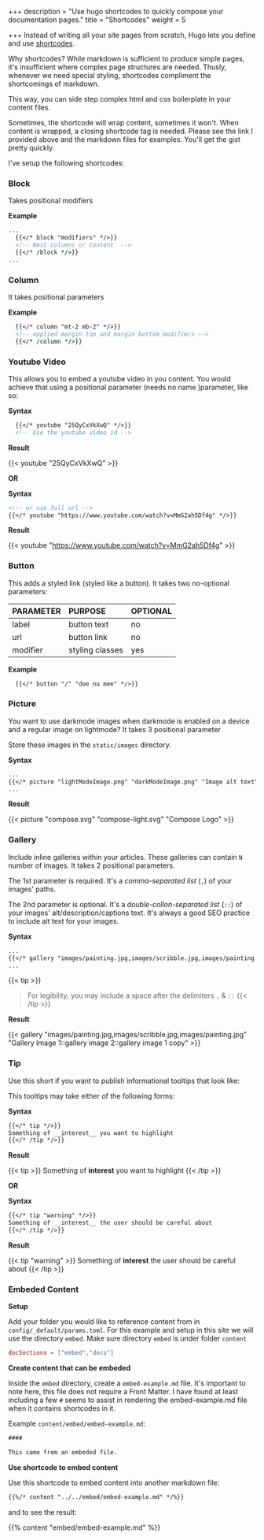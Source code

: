 +++
description = "Use hugo shortcodes to quickly compose your documentation pages."
title = "Shortcodes"
weight = 5

+++
Instead of writing all your site pages from scratch, Hugo lets you define and use [shortcodes](https://gohugo.io/content-management/shortcodes/).

Why shortcodes? While markdown is sufficient to produce simple pages, it's insufficient where complex page structures are needed. Thusly, whenever we need special styling, shortcodes compliment the shortcomings of markdown.

This way, you can side step complex html and css boilerplate in your content files.

Sometimes, the shortcode will wrap content, sometimes it won't. When content is wrapped, a closing shortcode tag is needed. Please see the link I provided above and the markdown files for examples. You'll get the gist pretty quickly.

I've setup the following shortcodes:

### Block

Takes positional modifiers

**Example**

```markdown
...
  {{</* block "modifiers" */>}}
  <!-- Nest columns or content  -->
  {{</* /block */>}}
...
```

### Column

It takes positional parameters

**Example**

```markdown
  {{</* column "mt-2 mb-2" */>}}
  <!-- applied margin top and margin bottom modifiers -->
  {{</* /column */>}}
```

### Youtube Video

This allows you to embed a youtube video in you content. You would achieve that using a positional parameter (needs no name )parameter, like so:

**Syntax**

```markdown
  {{</* youtube "25QyCxVkXwQ" */>}}
  <!-- Use the youtube video id -->
```

**Result**

{{< youtube "25QyCxVkXwQ" >}}

**OR**

**Syntax**

```markdown
<!-- or use full url -->
{{</* youtube "https://www.youtube.com/watch?v=MmG2ah5Df4g" */>}}
```

**Result**

{{< youtube "https://www.youtube.com/watch?v=MmG2ah5Df4g" >}}

### Button

This adds a styled link (styled like a button). It takes two no-optional parameters:

| PARAMETER | PURPOSE | OPTIONAL |
| :--- | :--- | :--- |
| label | button text | no |
| url | button link | no |
| modifier | styling classes | yes |

**Example**

```markdown
  {{</* button "/" "doe nu mee" */>}}
```

### Picture

You want to use darkmode images when darkmode is enabled on a device and a regular image on lightmode? It takes 3 positional parameter

Store these images in the `static/images` directory.

**Syntax**

```markdown
...
{{</* picture "lightModeImage.png" "darkModeImage.png" "Image alt text" */>}}
...
```

**Result**

{{< picture "compose.svg" "compose-light.svg" "Compose Logo" >}}

### Gallery

Include inline galleries within your articles. These galleries can contain `N` number of images. It takes 2 positional parameters.

The 1st parameter is required. It's a _comma-separated list_ (`,`) of your images' paths.

The 2nd parameter is optional. It's a _double-collon-separated list_ (`::`) of your images' alt/description/captions text. It's always a good SEO practice to include alt text for your images.

**Syntax**

```markdown
...
{{</* gallery "images/painting.jpg,images/scribble.jpg,images/painting.jpg" "Gallery Image 1::gallery image 2::gallery image 1 copy" */>}}
...
```

{{< tip >}}

> For legibility, you may include a space after the delimiters `,` & `::`
> {{< /tip  >}}

**Result**

{{< gallery "images/painting.jpg,images/scribble.jpg,images/painting.jpg" "Gallery Image 1::gallery image 2::gallery image 1 copy" >}}

### Tip

Use this short if you want to publish informational tooltips that look like:

This tooltips may take either of the following forms:

**Syntax**

```markdown
{{</* tip */>}}
Something of __interest__ you want to highlight
{{</* /tip */>}}
```

**Result**

{{< tip >}}
Something of **interest** you want to highlight
{{< /tip >}}

**OR**

**Syntax**

```markdown
{{</* tip "warning" */>}}
Something of __interest__ the user should be careful about
{{</* /tip */>}}
```

**Result**

{{< tip "warning" >}}
Something of **interest** the user should be careful about
{{< /tip >}}


### Embeded Content

**Setup**

Add your folder you would like to reference content from in `config/_default/params.toml`. For this example and setup in this site we will use the directory `embed`. Make sure directory `embed` is under folder `content`

```toml
docSections = ["embed","docs"]
```

**Create content that can be embeded**

Inside the `embed` directory, create a `embed-example.md` file. It's important to note here, this file does not require a Front Matter.
I have found at least including a few `#` seems to assist in rendering the embed-example.md file when it contains shortcodes in it.

Example `content/embed/embed-example.md`:

```markdown
####

This came from an embeded file.
```

**Use shortcode to embed content**

Use this shortcode to embed content into another markdown file:

```markdown
{{%/* content "../../embed/embed-example.md" */%}}
```

and to see the result:

{{% content "embed/embed-example.md" %}}


